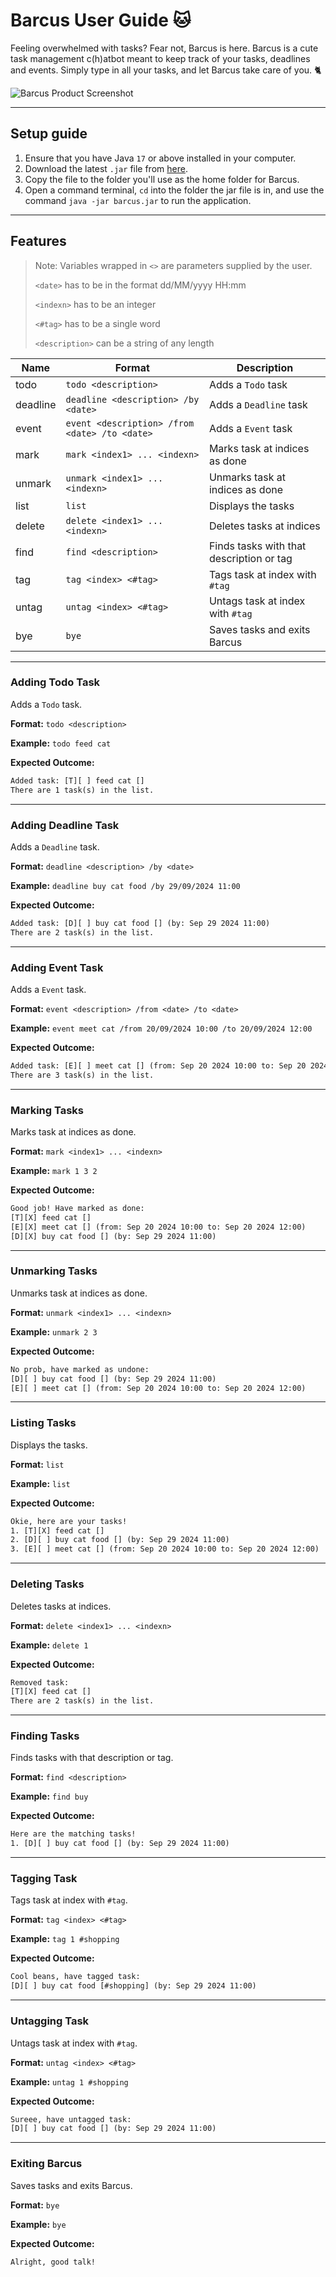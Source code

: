 # Barcus User Guide 🐱

Feeling overwhelmed with tasks? Fear not, Barcus is here.
Barcus is a cute task management c(h)atbot meant to keep track of
your tasks, deadlines and events. Simply type in all your tasks, and let
Barcus take care of you. 🐈

![Barcus Product Screenshot](Ui.png)

****
## Setup guide
1. Ensure that you have Java `17` or above installed in your computer.
2. Download the latest `.jar` file from [here](https://github.com/skyl3-r/ip/releases).
3. Copy the file to the folder you'll use as the home folder for Barcus.
4. Open a command terminal, `cd` into the folder the jar file is in, and use
the command `java -jar barcus.jar` to run the application.

****
## Features
> Note: Variables wrapped in `<>` are parameters supplied by the user. 
> 
> `<date>` has to be in the format dd/MM/yyyy HH:mm
> 
> `<indexn>` has to be an integer
> 
> `<#tag>` has to be a single word
> 
> `<description>` can be a string of any length

| Name | Format                                        | Description                   |
|------|-----------------------------------------------|-------------------------------|
| todo | `todo <description>`                          | Adds a `Todo` task            |
| deadline | `deadline <description> /by <date>`           | Adds a `Deadline` task        |
| event | `event <description> /from <date> /to <date>` | Adds a `Event` task           |
| mark | `mark <index1> ... <indexn>`                  | Marks task at indices as done |
|unmark | `unmark <index1> ... <indexn>` | Unmarks task at indices as done |
| list | `list` | Displays the tasks |
| delete | `delete <index1> ... <indexn>` | Deletes tasks at indices |
| find | `find <description>` | Finds tasks with that description or tag |
| tag | `tag <index> <#tag>` | Tags task at index with `#tag` |
| untag | `untag <index> <#tag>` | Untags task at index with `#tag` |
| bye | `bye` | Saves tasks and exits Barcus |

****
### Adding Todo Task
Adds a `Todo` task.

**Format:** `todo <description>`

**Example:** `todo feed cat`

**Expected Outcome:**
```dtd
Added task: [T][ ] feed cat []
There are 1 task(s) in the list.
```
****
### Adding Deadline Task
Adds a `Deadline` task.

**Format:** `deadline <description> /by <date>`

**Example:** `deadline buy cat food /by 29/09/2024 11:00`

**Expected Outcome:**
```dtd
Added task: [D][ ] buy cat food [] (by: Sep 29 2024 11:00)
There are 2 task(s) in the list.
```
****
### Adding Event Task
Adds a `Event` task.

**Format:** `event <description> /from <date> /to <date>`

**Example:** `event meet cat /from 20/09/2024 10:00 /to 20/09/2024 12:00`

**Expected Outcome:**
```dtd
Added task: [E][ ] meet cat [] (from: Sep 20 2024 10:00 to: Sep 20 2024 12:00)
There are 3 task(s) in the list.
```
****
### Marking Tasks
Marks task at indices as done.

**Format:** `mark <index1> ... <indexn>`

**Example:** `mark 1 3 2`

**Expected Outcome:**
```dtd
Good job! Have marked as done:
[T][X] feed cat []
[E][X] meet cat [] (from: Sep 20 2024 10:00 to: Sep 20 2024 12:00)
[D][X] buy cat food [] (by: Sep 29 2024 11:00)
```
****
### Unmarking Tasks
Unmarks task at indices as done.

**Format:** `unmark <index1> ... <indexn>`

**Example:** `unmark 2 3`

**Expected Outcome:**
```dtd
No prob, have marked as undone:
[D][ ] buy cat food [] (by: Sep 29 2024 11:00)
[E][ ] meet cat [] (from: Sep 20 2024 10:00 to: Sep 20 2024 12:00)
```
****
### Listing Tasks
Displays the tasks.

**Format:** `list`

**Example:** `list`

**Expected Outcome:**
```dtd
Okie, here are your tasks!
1. [T][X] feed cat []
2. [D][ ] buy cat food [] (by: Sep 29 2024 11:00)
3. [E][ ] meet cat [] (from: Sep 20 2024 10:00 to: Sep 20 2024 12:00)
```
****
### Deleting Tasks
Deletes tasks at indices.

**Format:** `delete <index1> ... <indexn>`

**Example:** `delete 1`

**Expected Outcome:**
```dtd
Removed task: 
[T][X] feed cat []
There are 2 task(s) in the list.
```
****
### Finding Tasks
Finds tasks with that description or tag.

**Format:** `find <description>`

**Example:** `find buy`

**Expected Outcome:**
```dtd
Here are the matching tasks!
1. [D][ ] buy cat food [] (by: Sep 29 2024 11:00)
```
****
### Tagging Task
Tags task at index with `#tag`.

**Format:** `tag <index> <#tag>`

**Example:** `tag 1 #shopping`

**Expected Outcome:**
```dtd
Cool beans, have tagged task:
[D][ ] buy cat food [#shopping] (by: Sep 29 2024 11:00)
```
****
### Untagging Task
Untags task at index with `#tag`.

**Format:** `untag <index> <#tag>`

**Example:** `untag 1 #shopping`

**Expected Outcome:**
```dtd
Sureee, have untagged task:
[D][ ] buy cat food [] (by: Sep 29 2024 11:00)
```
****
### Exiting Barcus
Saves tasks and exits Barcus.

**Format:** `bye`

**Example:** `bye`

**Expected Outcome:**
```dtd
Alright, good talk!
```